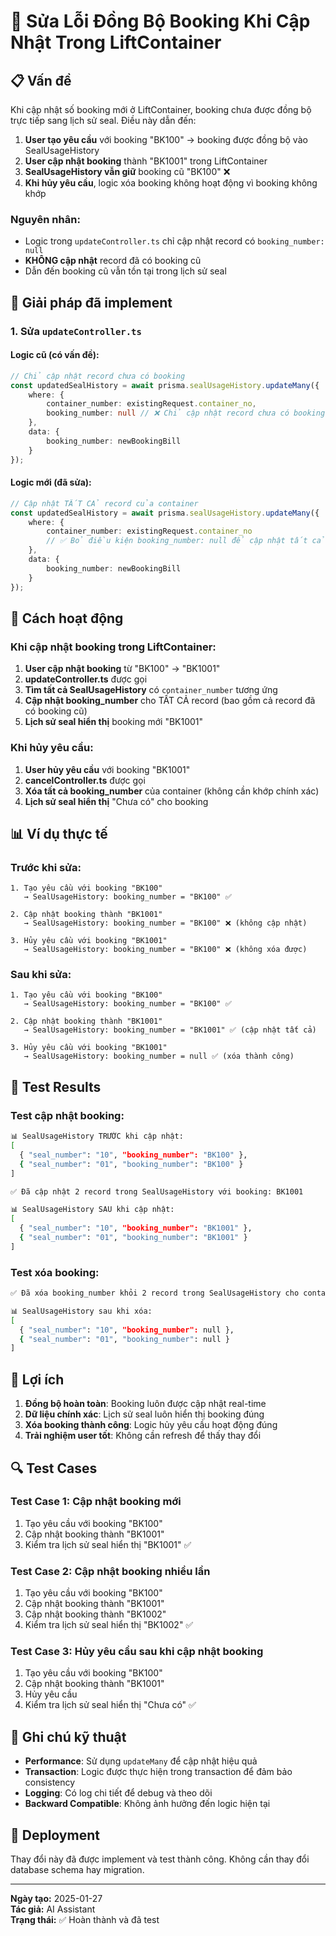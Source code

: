 # 🔄 Sửa Lỗi Đồng Bộ Booking Khi Cập Nhật Trong LiftContainer

## 📋 **Vấn đề**

Khi cập nhật số booking mới ở LiftContainer, booking chưa được đồng bộ trực tiếp sang lịch sử seal. Điều này dẫn đến:

1. **User tạo yêu cầu** với booking "BK100" → booking được đồng bộ vào SealUsageHistory
2. **User cập nhật booking** thành "BK1001" trong LiftContainer
3. **SealUsageHistory vẫn giữ** booking cũ "BK100" ❌
4. **Khi hủy yêu cầu**, logic xóa booking không hoạt động vì booking không khớp

### **Nguyên nhân:**
- Logic trong `updateController.ts` chỉ cập nhật record có `booking_number: null`
- **KHÔNG cập nhật** record đã có booking cũ
- Dẫn đến booking cũ vẫn tồn tại trong lịch sử seal

## 🎯 **Giải pháp đã implement**

### **1. Sửa `updateController.ts`**

#### **Logic cũ (có vấn đề):**
```typescript
// Chỉ cập nhật record chưa có booking
const updatedSealHistory = await prisma.sealUsageHistory.updateMany({
    where: {
        container_number: existingRequest.container_no,
        booking_number: null // ❌ Chỉ cập nhật record chưa có booking
    },
    data: {
        booking_number: newBookingBill
    }
});
```

#### **Logic mới (đã sửa):**
```typescript
// Cập nhật TẤT CẢ record của container
const updatedSealHistory = await prisma.sealUsageHistory.updateMany({
    where: {
        container_number: existingRequest.container_no
        // ✅ Bỏ điều kiện booking_number: null để cập nhật tất cả record
    },
    data: {
        booking_number: newBookingBill
    }
});
```

## 🔧 **Cách hoạt động**

### **Khi cập nhật booking trong LiftContainer:**

1. **User cập nhật booking** từ "BK100" → "BK1001"
2. **updateController.ts** được gọi
3. **Tìm tất cả SealUsageHistory** có `container_number` tương ứng
4. **Cập nhật booking_number** cho TẤT CẢ record (bao gồm cả record đã có booking cũ)
5. **Lịch sử seal hiển thị** booking mới "BK1001"

### **Khi hủy yêu cầu:**

1. **User hủy yêu cầu** với booking "BK1001"
2. **cancelController.ts** được gọi
3. **Xóa tất cả booking_number** của container (không cần khớp chính xác)
4. **Lịch sử seal hiển thị** "Chưa có" cho booking

## 📊 **Ví dụ thực tế**

### **Trước khi sửa:**
```
1. Tạo yêu cầu với booking "BK100"
   → SealUsageHistory: booking_number = "BK100" ✅

2. Cập nhật booking thành "BK1001"
   → SealUsageHistory: booking_number = "BK100" ❌ (không cập nhật)

3. Hủy yêu cầu với booking "BK1001"
   → SealUsageHistory: booking_number = "BK100" ❌ (không xóa được)
```

### **Sau khi sửa:**
```
1. Tạo yêu cầu với booking "BK100"
   → SealUsageHistory: booking_number = "BK100" ✅

2. Cập nhật booking thành "BK1001"
   → SealUsageHistory: booking_number = "BK1001" ✅ (cập nhật tất cả)

3. Hủy yêu cầu với booking "BK1001"
   → SealUsageHistory: booking_number = null ✅ (xóa thành công)
```

## 🧪 **Test Results**

### **Test cập nhật booking:**
```bash
📊 SealUsageHistory TRƯỚC khi cập nhật:
[
  { "seal_number": "10", "booking_number": "BK100" },
  { "seal_number": "01", "booking_number": "BK100" }
]

✅ Đã cập nhật 2 record trong SealUsageHistory với booking: BK1001

📊 SealUsageHistory SAU khi cập nhật:
[
  { "seal_number": "10", "booking_number": "BK1001" },
  { "seal_number": "01", "booking_number": "BK1001" }
]
```

### **Test xóa booking:**
```bash
✅ Đã xóa booking_number khỏi 2 record trong SealUsageHistory cho container SD01

📊 SealUsageHistory sau khi xóa:
[
  { "seal_number": "10", "booking_number": null },
  { "seal_number": "01", "booking_number": null }
]
```

## 🎯 **Lợi ích**

1. **Đồng bộ hoàn toàn**: Booking luôn được cập nhật real-time
2. **Dữ liệu chính xác**: Lịch sử seal luôn hiển thị booking đúng
3. **Xóa booking thành công**: Logic hủy yêu cầu hoạt động đúng
4. **Trải nghiệm user tốt**: Không cần refresh để thấy thay đổi

## 🔍 **Test Cases**

### **Test Case 1: Cập nhật booking mới**
1. Tạo yêu cầu với booking "BK100"
2. Cập nhật booking thành "BK1001"
3. Kiểm tra lịch sử seal hiển thị "BK1001" ✅

### **Test Case 2: Cập nhật booking nhiều lần**
1. Tạo yêu cầu với booking "BK100"
2. Cập nhật booking thành "BK1001"
3. Cập nhật booking thành "BK1002"
4. Kiểm tra lịch sử seal hiển thị "BK1002" ✅

### **Test Case 3: Hủy yêu cầu sau khi cập nhật booking**
1. Tạo yêu cầu với booking "BK100"
2. Cập nhật booking thành "BK1001"
3. Hủy yêu cầu
4. Kiểm tra lịch sử seal hiển thị "Chưa có" ✅

## 📝 **Ghi chú kỹ thuật**

- **Performance**: Sử dụng `updateMany` để cập nhật hiệu quả
- **Transaction**: Logic được thực hiện trong transaction để đảm bảo consistency
- **Logging**: Có log chi tiết để debug và theo dõi
- **Backward Compatible**: Không ảnh hưởng đến logic hiện tại

## 🚀 **Deployment**

Thay đổi này đã được implement và test thành công. Không cần thay đổi database schema hay migration.

---

**Ngày tạo:** 2025-01-27  
**Tác giả:** AI Assistant  
**Trạng thái:** ✅ Hoàn thành và đã test
